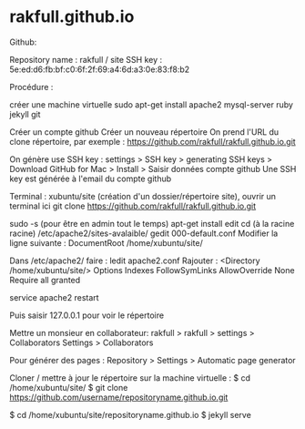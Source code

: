 rakfull.github.io
=================

Github:

Repository name : rakfull / site
SSH key : 5e:ed:d6:fb:bf:c0:6f:2f:69:a4:6d:a3:0e:83:f8:b2

Procédure :

créer une machine virtuelle
sudo apt-get install apache2
                     mysql-server
                     ruby
                     jekyll
                     git

Créer un compte github
Créer un nouveau répertoire
On prend l'URL du clone répertoire, par exemple :
https://github.com/rakfull/rakfull.github.io.git

On génère use SSH key :
settings > SSH key > generating SSH keys > Download GitHub for Mac > Install > Saisir données compte github
Une SSH key est générée à l'email du compte github

Terminal :
xubuntu/site (création d'un dossier/répertoire site), ouvrir un terminal ici
git clone https://github.com/rakfull/rakfull.github.io.git

sudo -s (pour être en admin tout le temps)
apt-get install edit
cd (à la racine racine) /etc/apache2/sites-avalaible/
gedit 000-default.conf
Modifier la ligne suivante : DocumentRoot /home/xubuntu/site/

Dans /etc/apache2/ faire : ledit apache2.conf
Rajouter :
<Directory /home/xubuntu/site/>
	Options Indexes FollowSymLinks
	AllowOverride None
	Require all granted
</Directory>

service apache2 restart

Puis saisir 127.0.0.1 pour voir le répertoire

Mettre un monsieur en collaborateur:
rakfull > rakfull > settings > Collaborators
Settings > Collaborators

Pour générer des pages :
Repository > Settings > Automatic page generator

Cloner / mettre à jour le répertoire sur la machine virtuelle :
$ cd /home/xubuntu/site/
$ git clone https://github.com/username/repositoryname.github.io.git

$ cd /home/xubuntu/site/repositoryname.github.io
$ jekyll serve
